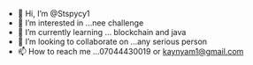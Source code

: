 - 👋 Hi, I’m @Stspycy1
- 👀 I’m interested in ...nee challenge 
- 🌱 I’m currently learning ... blockchain and java 
- 💞️ I’m looking to collaborate on ...any serious person 
- 📫 How to reach me ...07044430019 or kaynyam1@gmail.com 

<!---
Stspycy1/Stspycy1 is a ✨ special ✨ repository because its `README.md` (this file) appears on your GitHub profile.
You can click the Preview link to take a look at your changes.
--->
